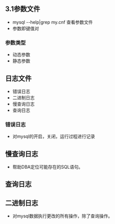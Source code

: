 ## 3.1参数文件

- mysql --help|grep my.cnf 查看参数文件
- 参数即键值对

### 参数类型
- 动态参数
- 静态参数


## 日志文件
- 错误日志
- 二进制日志
- 慢查询日志
- 查询日志


### 错误日志
- 对mysql的开启，关闭，运行过程进行记录


## 慢查询日志

- 帮助DBA定位可能存在的SQL语句。


## 查询日志



## 二进制日志
- 对mysql数据执行更改的所有操作，除了查询操作。


